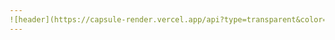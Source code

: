 ```yaml
---
![header](https://capsule-render.vercel.app/api?type=transparent&color=auto&height=200&section=header&text=SetUp%20Eggs&fontAlignY=50&fontSize=70&fontColor=396992&animation=twinkling&desc=GHWooo&descAlignY=75&descAlign=30&descSize=50)
---
```

